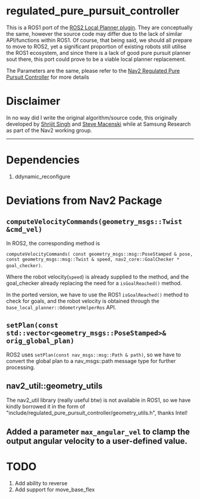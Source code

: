 # regulated_pure_pursuit_controller

This is a ROS1 port of the [ROS2 Local Planner plugin](https://navigation.ros.org/configuration/packages/configuring-regulated-pp.html). They are conceptually the same, however the source code may differ due to the lack of similar API/functions within ROS1. Of course, that being said, we should all prepare to move to ROS2, yet a significant proportion of existing robots still utilise the ROS1 ecosystem, and since there is a lack of good pure pursuit planner sout there, this port could prove to be a viable local planner replacement.

The Parameters are the same, please refer to the [Nav2 Regulated Pure Pursuit Controller](https://github.com/ros-planning/navigation2/tree/main/nav2_regulated_pure_pursuit_controller) for more details

# Disclaimer
In no way did I write the original algorithm/source code, this originally developed by [Shrijit Singh](https://www.linkedin.com/in/shrijitsingh99/) and [Steve Macenski](https://www.linkedin.com/in/steve-macenski-41a985101/) while at Samsung Research as part of the Nav2 working group.

---

# Dependencies

1. ddynamic_reconfigure


# Deviations from Nav2 Package

## `computeVelocityCommands(geometry_msgs::Twist &cmd_vel)`
In ROS2, the corresponding method is 

`computeVelocityCommands( const geometry_msgs::msg::PoseStamped & pose, const geometry_msgs::msg::Twist & speed, nav2_core::GoalChecker * goal_checker)`.

Where the robot velocity(`speed`) is already supplied to the method, and the goal_checker already replacing the need for a `isGoalReached()` method.

In the ported version, we have to use the ROS1 `isGoalReached()` method to check for goals, and the robot velocity is obtained through the `base_local_planner::OdometryHelperRos` API.


## `setPlan(const std::vector<geometry_msgs::PoseStamped>& orig_global_plan)`

ROS2 uses `setPlan(const nav_msgs::msg::Path & path)`, so we have to convert the global plan to a nav_msgs::path message type for further processing.

## nav2_util::geometry_utils

The nav2_util library (really useful btw) is not available in ROS1, so we have kindly borrowed it in the form of "include/regulated_pure_pursuit_controller/geometry_utils.h", thanks Intel!

## Added a parameter `max_angular_vel` to clamp the output angular velocity to a user-defined value.

# TODO

1. Add ability to reverse
2. Add support for move_base_flex